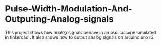 # Pulse-Width-Modulation-And-Outputing-Analog-signals
This project shows how analog signals behave in an oscilloscope simulated in tinkercad . It also shows how to output analog signals on arduino uno r3 
